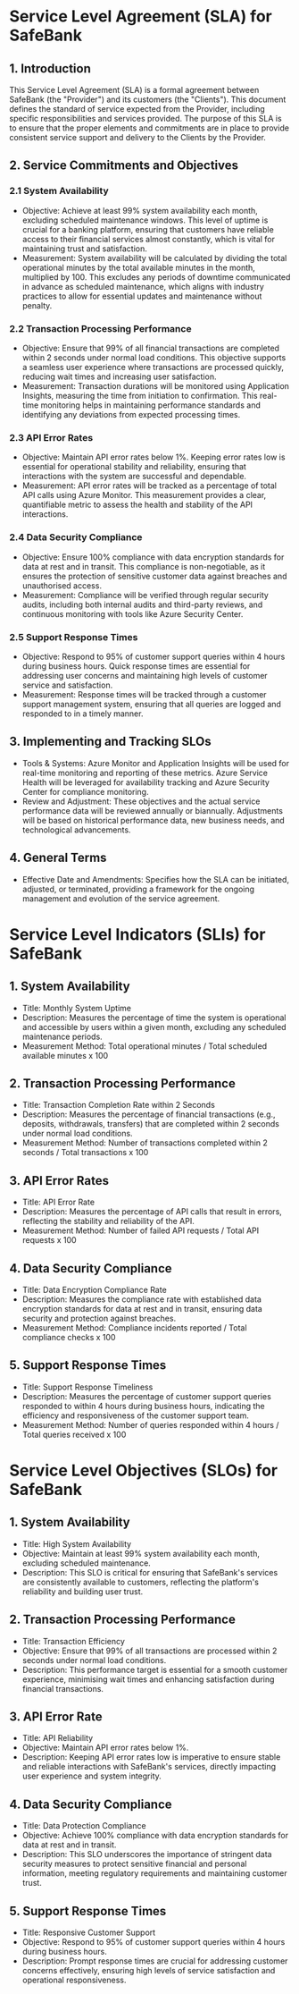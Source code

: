 # Service Level Agreement (SLA) for SafeBank

## 1. Introduction

This Service Level Agreement (SLA) is a formal agreement between SafeBank (the "Provider") and its customers (the "Clients"). This document defines the standard of service expected from the Provider, including specific responsibilities and services provided. The purpose of this SLA is to ensure that the proper elements and commitments are in place to provide consistent service support and delivery to the Clients by the Provider.

## 2. Service Commitments and Objectives

### 2.1 System Availability

- Objective: Achieve at least 99% system availability each month, excluding scheduled maintenance windows. This level of uptime is crucial for a banking platform, ensuring that customers have reliable access to their financial services almost constantly, which is vital for maintaining trust and satisfaction.
- Measurement: System availability will be calculated by dividing the total operational minutes by the total available minutes in the month, multiplied by 100. This excludes any periods of downtime communicated in advance as scheduled maintenance, which aligns with industry practices to allow for essential updates and maintenance without penalty.

### 2.2 Transaction Processing Performance

- Objective: Ensure that 99% of all financial transactions are completed within 2 seconds under normal load conditions. This objective supports a seamless user experience where transactions are processed quickly, reducing wait times and increasing user satisfaction.
- Measurement: Transaction durations will be monitored using Application Insights, measuring the time from initiation to confirmation. This real-time monitoring helps in maintaining performance standards and identifying any deviations from expected processing times.

### 2.3 API Error Rates

- Objective: Maintain API error rates below 1%. Keeping error rates low is essential for operational stability and reliability, ensuring that interactions with the system are successful and dependable.
- Measurement: API error rates will be tracked as a percentage of total API calls using Azure Monitor. This measurement provides a clear, quantifiable metric to assess the health and stability of the API interactions.

### 2.4 Data Security Compliance

- Objective: Ensure 100% compliance with data encryption standards for data at rest and in transit. This compliance is non-negotiable, as it ensures the protection of sensitive customer data against breaches and unauthorised access.
- Measurement: Compliance will be verified through regular security audits, including both internal audits and third-party reviews, and continuous monitoring with tools like Azure Security Center.

### 2.5 Support Response Times

- Objective: Respond to 95% of customer support queries within 4 hours during business hours. Quick response times are essential for addressing user concerns and maintaining high levels of customer service and satisfaction.
- Measurement: Response times will be tracked through a customer support management system, ensuring that all queries are logged and responded to in a timely manner.

## 3. Implementing and Tracking SLOs

- Tools & Systems: Azure Monitor and Application Insights will be used for real-time monitoring and reporting of these metrics. Azure Service Health will be leveraged for availability tracking and Azure Security Center for compliance monitoring.
- Review and Adjustment: These objectives and the actual service performance data will be reviewed annually or biannually. Adjustments will be based on historical performance data, new business needs, and technological advancements.

## 4. General Terms

- Effective Date and Amendments: Specifies how the SLA can be initiated, adjusted, or terminated, providing a framework for the ongoing management and evolution of the service agreement.

# Service Level Indicators (SLIs) for SafeBank

## 1. System Availability

- Title: Monthly System Uptime
- Description: Measures the percentage of time the system is operational and accessible by users within a given month, excluding any scheduled maintenance periods.
- Measurement Method: Total operational minutes / Total scheduled available minutes x 100

## 2. Transaction Processing Performance

- Title: Transaction Completion Rate within 2 Seconds
- Description: Measures the percentage of financial transactions (e.g., deposits, withdrawals, transfers) that are completed within 2 seconds under normal load conditions.
- Measurement Method: Number of transactions completed within 2 seconds / Total transactions x 100

## 3. API Error Rates

- Title: API Error Rate
- Description: Measures the percentage of API calls that result in errors, reflecting the stability and reliability of the API.
- Measurement Method: Number of failed API requests / Total API requests x 100

## 4. Data Security Compliance

- Title: Data Encryption Compliance Rate
- Description: Measures the compliance rate with established data encryption standards for data at rest and in transit, ensuring data security and protection against breaches.
- Measurement Method: Compliance incidents reported / Total compliance checks x 100

## 5. Support Response Times

- Title: Support Response Timeliness
- Description: Measures the percentage of customer support queries responded to within 4 hours during business hours, indicating the efficiency and responsiveness of the customer support team.
- Measurement Method: Number of queries responded within 4 hours / Total queries received x 100

# Service Level Objectives (SLOs) for SafeBank

## 1. System Availability

- Title: High System Availability
- Objective: Maintain at least 99% system availability each month, excluding scheduled maintenance.
- Description: This SLO is critical for ensuring that SafeBank's services are consistently available to customers, reflecting the platform's reliability and building user trust.

## 2. Transaction Processing Performance

- Title: Transaction Efficiency
- Objective: Ensure that 99% of all transactions are processed within 2 seconds under normal load conditions.
- Description: This performance target is essential for a smooth customer experience, minimising wait times and enhancing satisfaction during financial transactions.

## 3. API Error Rate

- Title: API Reliability
- Objective: Maintain API error rates below 1%.
- Description: Keeping API error rates low is imperative to ensure stable and reliable interactions with SafeBank's services, directly impacting user experience and system integrity.

## 4. Data Security Compliance

- Title: Data Protection Compliance
- Objective: Achieve 100% compliance with data encryption standards for data at rest and in transit.
- Description: This SLO underscores the importance of stringent data security measures to protect sensitive financial and personal information, meeting regulatory requirements and maintaining customer trust.

## 5. Support Response Times

- Title: Responsive Customer Support
- Objective: Respond to 95% of customer support queries within 4 hours during business hours.
- Description: Prompt response times are crucial for addressing customer concerns effectively, ensuring high levels of service satisfaction and operational responsiveness.
